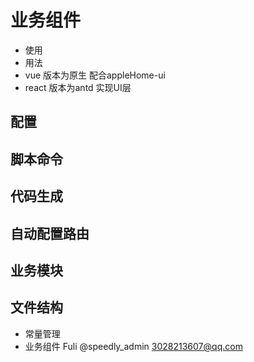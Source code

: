 # 业务组件
- 使用
- 用法
- vue 版本为原生 配合appleHome-ui
- react 版本为antd 实现UI层
## 配置
## 脚本命令
## 代码生成
## 自动配置路由
## 业务模块
## 文件结构
- 常量管理
- 业务组件
Fuli
@speedly_admin
3028213607@qq.com




<!-- ## 登录模块
## 权限模块
## 导航
## 购物车
## 自定义可视化组件
- 动态表单
- 可视化动态创建 -->
